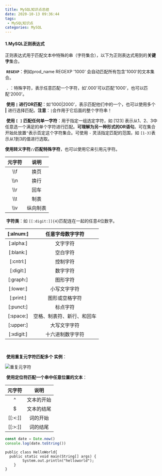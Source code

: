 ```yaml
---
title: MySQL知识点总结
date: 2020-10-13 09:36:44
tags: 
 - MySQL知识点
categories: MySQL
---
```


#### 1.MySQL正则表达式

​	正则表达式用于匹配文本中特殊的串（字符集合），以下为正则表达式用到的**关键字**集合。

​		**`REGEXP`**：例如prod_name REGEXP '1000' 会自动匹配所有包含'1000'的文本集合。

​		`.` ：特殊字符，表示任意匹配一个字符，如'.000'可以匹配'1000'，也可以匹配'2000'。

​		**使用  `|` 进行OR匹配**：如'1000|2000'，表示匹配他们中的一个，也可以使用多个 **|** 进行选择匹配。**注意**：`|`会作用于它后面的整个字符串！

​		**使用 `[ ]` 匹配任何单一字符**：用于指定一组选定字符，如 [123] 表示从1、2、3中任意选一个满足的单个字符进行匹配。**可理解为另一种形式的OR语句**。可在集合开始处放置`^`表示否定这个字符集合。可使用 `-` 灵活指定匹配的范围，如 `[1-3]`表示从1到3的值进行选取。

​		**使用转义字符`//`匹配特殊字符**，也可以使用它来引用元字符。

| 元字符 |   说明   |
| :----: | :------: |
|  \\\f  |   换页   |
|  \\\n  |   换行   |
|  \\\r  |   回车   |
|  \\\t  |   制表   |
|  \\\v  | 纵向制表 |

​		**字符类**：如 `[[:digit:]]{4}`匹配连在一起的任意4位数字。

| [:alnum:]  |      任意字母数字字符      |
| :--------: | :------------------------: |
| [:alpha:]  |          文字字符          |
| [:blank:]  |          空白字符          |
| [:cntrl:]  |          控制字符          |
| [:digit:]  |          数字字符          |
| [:graph:]  |          图形字符          |
| [:lower:]  |        小写文字字符        |
| [:print:]  |       图形或空格字符       |
| [:punct:]  |          标点字符          |
| [:space:]  | 空格、制表符、新行、和回车 |
| [:upper:]  |        大写文字字符        |
| [:xdigit:] |      十六进制数字字符      |

​		

​		**使用重复元字符匹配多个 实例**：

![重复元字符](https://img.jbzj.com/file_images/article/201509/2015929111946319.png?201582911203)

​		**使用定位符匹配一个串中任意位置的文本**：

| **元字符** |    说明    |
| :--------: | :--------: |
|     ^      | 文本的开始 |
|     $      | 文本的结尾 |
|  [[:<:]]   |  词的开始  |
|  [[:>:]]   |  词的结尾  |


```javascript {cmd="node"}
const date = Date.now()
console.log(date.toString())
```

```java{cmd="java",args=["HelloWorld"]}
public class HelloWorld{
  public static void main(String[] args) {
        System.out.println("helloworld");
    }
}


```